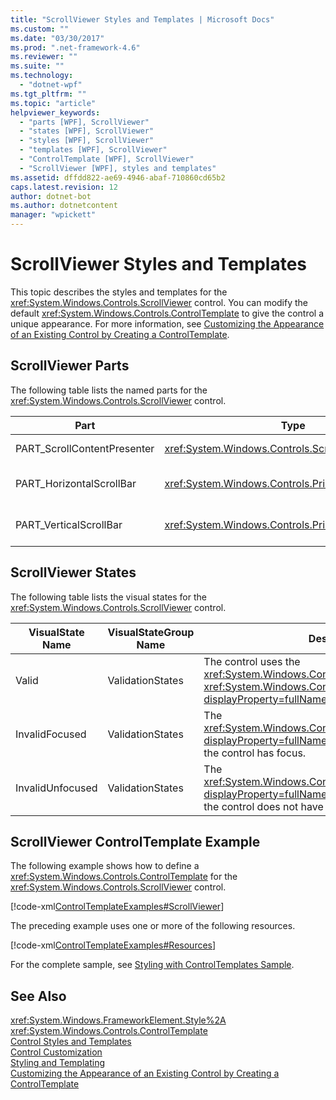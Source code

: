 ```yaml
---
title: "ScrollViewer Styles and Templates | Microsoft Docs"
ms.custom: ""
ms.date: "03/30/2017"
ms.prod: ".net-framework-4.6"
ms.reviewer: ""
ms.suite: ""
ms.technology: 
  - "dotnet-wpf"
ms.tgt_pltfrm: ""
ms.topic: "article"
helpviewer_keywords: 
  - "parts [WPF], ScrollViewer"
  - "states [WPF], ScrollViewer"
  - "styles [WPF], ScrollViewer"
  - "templates [WPF], ScrollViewer"
  - "ControlTemplate [WPF], ScrollViewer"
  - "ScrollViewer [WPF], styles and templates"
ms.assetid: dffdd822-ae69-4946-abaf-710860cd65b2
caps.latest.revision: 12
author: dotnet-bot
ms.author: dotnetcontent
manager: "wpickett"
---
```

# ScrollViewer Styles and Templates
This topic describes the styles and templates for the <xref:System.Windows.Controls.ScrollViewer> control. You can modify the default <xref:System.Windows.Controls.ControlTemplate> to give the control a unique appearance. For more information, see [Customizing the Appearance of an Existing Control by Creating a ControlTemplate](../../../../docs/framework/wpf/controls/customizing-the-appearance-of-an-existing-control.md).  
  
## ScrollViewer Parts  
 The following table lists the named parts for the <xref:System.Windows.Controls.ScrollViewer> control.  
  
|Part|Type|Description|  
|-|-|-|  
|PART_ScrollContentPresenter|<xref:System.Windows.Controls.ScrollContentPresenter>|The placeholder for content in the <xref:System.Windows.Controls.ScrollViewer>.|  
|PART_HorizontalScrollBar|<xref:System.Windows.Controls.Primitives.ScrollBar>|The <xref:System.Windows.Controls.Primitives.ScrollBar> used to scroll the content horizontally.|  
|PART_VerticalScrollBar|<xref:System.Windows.Controls.Primitives.ScrollBar>|The <xref:System.Windows.Controls.Primitives.ScrollBar> used to scroll the content vertically.|  
  
## ScrollViewer States  
 The following table lists the visual states for the <xref:System.Windows.Controls.ScrollViewer> control.  
  
|VisualState Name|VisualStateGroup Name|Description|  
|-|-|-|  
|Valid|ValidationStates|The control uses the <xref:System.Windows.Controls.Validation> class and the <xref:System.Windows.Controls.Validation.HasError%2A?displayProperty=fullName> attached property is `false`.|  
|InvalidFocused|ValidationStates|The <xref:System.Windows.Controls.Validation.HasError%2A?displayProperty=fullName> attached property is `true` has the control has focus.|  
|InvalidUnfocused|ValidationStates|The <xref:System.Windows.Controls.Validation.HasError%2A?displayProperty=fullName> attached property is `true` has the control does not have focus.|  
  
## ScrollViewer ControlTemplate Example  
 The following example shows how to define a <xref:System.Windows.Controls.ControlTemplate> for the <xref:System.Windows.Controls.ScrollViewer> control.  
  
 [!code-xml[ControlTemplateExamples#ScrollViewer](../../../../samples/snippets/csharp/VS_Snippets_Wpf/ControlTemplateExamples/CS/resources/scrollviewer.xaml#scrollviewer)]  
  
 The preceding example uses one or more of the following resources.  
  
 [!code-xml[ControlTemplateExamples#Resources](../../../../samples/snippets/csharp/VS_Snippets_Wpf/ControlTemplateExamples/CS/resources/shared.xaml#resources)]  
  
 For the complete sample, see [Styling with ControlTemplates Sample](http://go.microsoft.com/fwlink/?LinkID=160041).  
  
## See Also  
 <xref:System.Windows.FrameworkElement.Style%2A>   
 <xref:System.Windows.Controls.ControlTemplate>   
 [Control Styles and Templates](../../../../docs/framework/wpf/controls/control-styles-and-templates.md)   
 [Control Customization](../../../../docs/framework/wpf/controls/control-customization.md)   
 [Styling and Templating](../../../../docs/framework/wpf/controls/styling-and-templating.md)   
 [Customizing the Appearance of an Existing Control by Creating a ControlTemplate](../../../../docs/framework/wpf/controls/customizing-the-appearance-of-an-existing-control.md)